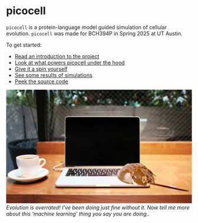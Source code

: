 # picocell

`picocell` is a protein-language model guided simulation of cellular evolution. `picocell` was made for BCH394P in Spring 2025 at UT Austin.

To get started:

- [Read an introduction to the project](introduction.md)
- [Look at what powers picocell under the hood](methods.md)
- [Give it a spin yourself](code.md)
- [See some results of simulations](results.md)
- [Peek the source code](https://github.com/ira-zibbu/picocell/)

![banner](banner.png)
_Evolution is overrated! I've been doing just fine without it. Now tell me more about this 'machine learning' thing you say you are doing.._ 
